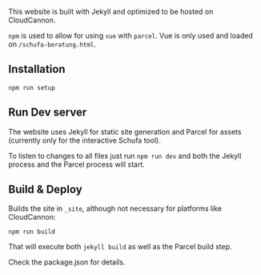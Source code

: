 This website is built with Jekyll and optimized to be hosted on CloudCannon. 

`npm` is used to allow for using `vue` with `parcel`. Vue is only used and loaded on `/schufa-beratung.html`.

## Installation

```
npm run setup
```

## Run Dev server

The website uses Jekyll for static site generation and Parcel for assets (currently only for the interactive Schufa tool).

To listen to changes to all files just run `npm run dev` and both the Jekyll process and the Parcel process will start.

## Build & Deploy

Builds the site in `_site`, although not necessary for platforms like CloudCannon: 

```
npm run build
```

That will execute both `jekyll build` as well as the Parcel build step. 

Check the package.json for details. 